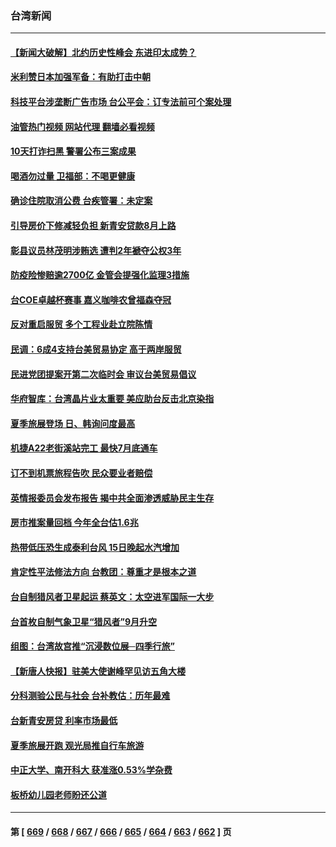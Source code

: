 ### 台湾新闻
---
#### [【新闻大破解】北约历史性峰会 东进印太成势？](../../pages/ncid1349361/n14034401.md?07150445) 
#### [米利赞日本加强军备：有助打击中朝](../../pages/ncid1349361/n14034430.md?07150445) 
#### [科技平台涉垄断广告市场 台公平会：订专法前可个案处理](../../pages/ncid1349361/n14034402.md?07150445) 
#### [油管热门视频 网站代理 翻墙必看视频](http://138.2.39.72:81/youtube.html?epic-marker?07150445)
#### [10天打诈扫黑 警署公布三案成果](../../pages/ncid1349361/n14034383.md?07150445) 
#### [喝酒勿过量 卫福部：不喝更健康](../../pages/ncid1349361/n14034380.md?07150445) 
#### [确诊住院取消公费 台疾管署：未定案](../../pages/ncid1349361/n14034388.md?07150445) 
#### [引导房价下修减轻负担 新青安贷款8月上路](../../pages/ncid1349361/n14034377.md?07150445) 
#### [彰县议员林茂明涉贿选 遭判2年褫夺公权3年](../../pages/ncid1349361/n14034387.md?07150445) 
#### [防疫险惨赔逾2700亿 金管会提强化监理3措施](../../pages/ncid1349361/n14034328.md?07150445) 
#### [台COE卓越杯赛事 嘉义咖啡农曾福森夺冠](../../pages/ncid1349361/n14034348.md?07150445) 
#### [反对重启服贸 多个工程业赴立院陈情](../../pages/ncid1349361/n14034326.md?07150445) 
#### [民调：6成4支持台美贸易协定 高于两岸服贸](../../pages/ncid1349361/n14034324.md?07150445) 
#### [民进党团提案开第二次临时会 审议台美贸易倡议](../../pages/ncid1349361/n14034374.md?07150445) 
#### [华府智库：台湾晶片业太重要 美应助台反击北京染指](../../pages/ncid1349361/n14034372.md?07150445) 
#### [夏季旅展登场 日、韩询问度最高](../../pages/ncid1349361/n14034364.md?07150445) 
#### [机捷A22老街溪站完工 最快7月底通车](../../pages/ncid1349361/n14034361.md?07150445) 
#### [订不到机票旅程告吹 民众要业者赔偿](../../pages/ncid1349361/n14034359.md?07150445) 
#### [英情报委员会发布报告 揭中共全面渗透威胁民主生存](../../pages/ncid1349361/n14034320.md?07150445) 
#### [房市推案量回档 今年全台估1.6兆](../../pages/ncid1349361/n14034319.md?07150445) 
#### [热带低压恐生成泰利台风 15日晚起水汽增加](../../pages/ncid1349361/n14034360.md?07150445) 
#### [肯定性平法修法方向 台教团：尊重才是根本之道](../../pages/ncid1349361/n14034331.md?07150445) 
#### [台自制猎风者卫星起运 蔡英文：太空进军国际一大步](../../pages/ncid1349361/n14034308.md?07150445) 
#### [台首枚自制气象卫星“猎风者”9月升空](../../pages/ncid1349361/n14034232.md?07150445) 
#### [组图：台湾故宫推“沉浸数位展─四季行旅”](../../pages/ncid1349361/n14033748.md?07150445) 
#### [【新唐人快报】驻美大使谢峰罕见访五角大楼](../../pages/ncid1349361/n14033906.md?07150445) 
#### [分科测验公民与社会 台补教估：历年最难](../../pages/ncid1349361/n14033690.md?07150445) 
#### [台新青安房贷 利率市场最低](../../pages/ncid1349361/n14033756.md?07150445) 
#### [夏季旅展开跑 观光局推自行车旅游](../../pages/ncid1349361/n14033698.md?07150445) 
#### [中正大学、南开科大 获准涨0.53%学杂费](../../pages/ncid1349361/n14033699.md?07150445) 
#### [板桥幼儿园老师盼还公道](../../pages/ncid1349361/n14033692.md?07150445) 

---
#### 第 [ [669](./669.md?07150445) / [668](./668.md?07150445) / [667](./667.md?07150445) / [666](./666.md?07150445) / [665](./665.md?07150445) / [664](./664.md?07150445) / [663](./663.md?07150445) / [662](./662.md?07150445) ] 页
